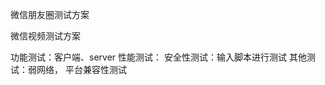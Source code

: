 微信朋友圈测试方案

微信视频测试方案

功能测试：客户端、server
性能测试：
安全性测试：输入脚本进行测试
其他测试：弱网络，
平台兼容性测试

<!--stackedit_data:
eyJoaXN0b3J5IjpbMzU0MjA1NDIxXX0=
-->